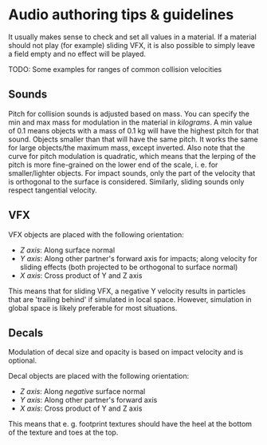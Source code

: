 # Audio authoring tips & guidelines

It usually makes sense to check and set all values in a material. If a material should not play (for example) sliding VFX, it is also possible to simply leave a field empty and no effect will be played.

TODO: Some examples for ranges of common collision velocities

## Sounds
Pitch for collision sounds is adjusted based on mass. You can specify the min and max mass for modulation in the material in _kilograms_. A min value of 0.1 means objects with a mass of 0.1 kg will have the highest pitch for that sound. Objects smaller than that will have the same pitch. It works the same for large objects/the maximum mass, except inverted.
Also note that the curve for pitch modulation is quadratic, which means that the lerping of the pitch is more fine-grained on the lower end of the scale, i. e. for smaller/lighter objects.
For impact sounds, only the part of the velocity that is orthogonal to the surface is considered. Similarly, sliding sounds only respect tangential velocity.

## VFX

VFX objects are placed with the following orientation:

- *Z axis*: Along surface normal
- *Y axis*: Along other partner's forward axis for impacts; along velocity for sliding effects (both projected to be orthogonal to surface normal)
- *X axis*: Cross product of Y and Z axis 

This means that for sliding VFX, a negative Y velocity results in particles that are 'trailing behind' if simulated in local space. However, simulation in global space is likely preferable for most situations.

## Decals

Modulation of decal size and opacity is based on impact velocity and is optional.

Decal objects are placed with the following orientation:
- *Z axis*: Along *negative* surface normal
- *Y axis*: Along other partner's forward axis
- *X axis*: Cross product of Y and Z axis

This means that e. g. footprint textures should have the heel at the bottom of the texture and toes at the top.